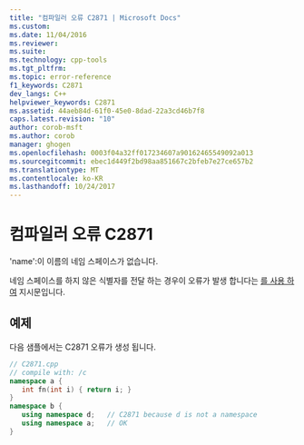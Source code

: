 ```yaml
---
title: "컴파일러 오류 C2871 | Microsoft Docs"
ms.custom: 
ms.date: 11/04/2016
ms.reviewer: 
ms.suite: 
ms.technology: cpp-tools
ms.tgt_pltfrm: 
ms.topic: error-reference
f1_keywords: C2871
dev_langs: C++
helpviewer_keywords: C2871
ms.assetid: 44aeb84d-61f0-45e0-8dad-22a3cd46b7f8
caps.latest.revision: "10"
author: corob-msft
ms.author: corob
manager: ghogen
ms.openlocfilehash: 0003f04a32ff017234607a90162465549092a013
ms.sourcegitcommit: ebec1d449f2bd98aa851667c2bfeb7e27ce657b2
ms.translationtype: MT
ms.contentlocale: ko-KR
ms.lasthandoff: 10/24/2017
---
```

# <a name="compiler-error-c2871"></a>컴파일러 오류 C2871
'name':이 이름의 네임 스페이스가 없습니다.  
  
네임 스페이스를 하지 않은 식별자를 전달 하는 경우이 오류가 발생 합니다는 [를 사용 하 여](../../cpp/namespaces-cpp.md#using_directives) 지시문입니다.  
  
## <a name="example"></a>예제  
다음 샘플에서는 C2871 오류가 생성 됩니다.  
  
```cpp  
// C2871.cpp  
// compile with: /c
namespace a {
   int fn(int i) { return i; }
} 
namespace b { 
   using namespace d;   // C2871 because d is not a namespace  
   using namespace a;   // OK
}  
```